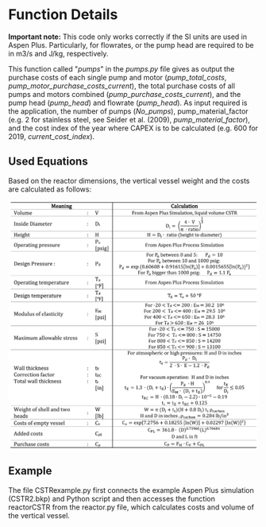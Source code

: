 
# Function Details

**Important note:** This code only works correctly if the SI units are used in Aspen Plus. Particularly, for flowrates, or the pump head are required to be in m3/s and J/kg, respectively. 

This function called "*pumps*" in the *pumps.py* file gives as output the purchase costs of each single pump and motor (*pump_total_costs*, *pump_motor_purchase_costs_current*), the total purchase costs of all pumps and motors combined (*pump_purchase_costs_current*), and the pump head (*pump_head*) and flowrate (*pump_head*). As input required is the application, the number of pumps (*No_pumps*), pump_material_factor (e.g. 2 for stainless steel, see Seider et al. (2009), *pump_material_factor*), and the cost index of the year where CAPEX is to be calculated (e.g. 600 for 2019, *current_cost_index*).

## Used Equations

Based on the reactor dimensions, the vertical vessel weight and the costs are calculated as follows:

<p align="center">
<img align="center" src="https://github.com/A-JMinor/Python-Aspen-Plus-Connected-Model-for-the-Calculation-of-Equipment-Costs/blob/main/Pictures/Reactor.png" width="600">
</p>


## Example

The file CSTRexample.py first connects the example Aspen Plus simulation (CSTR2.bkp) and Python script and then accesses the function reactorCSTR from the reactor.py file, which calculates costs and volume of the vertical vessel. 
